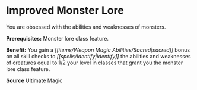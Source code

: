 ﻿---
cssclass: [feats]

---
# Improved Monster Lore

You are obsessed with the abilities and weaknesses of monsters.

**Prerequisites:** Monster lore class feature.

**Benefit:** You gain a _[[items/Weapon Magic Abilities/Sacred|sacred]]_ bonus on all skill checks to _[[spells/Identify|identify]]_ the abilities and weaknesses of creatures equal to 1/2 your level in classes that grant you the monster lore class feature.

**Source** Ultimate Magic